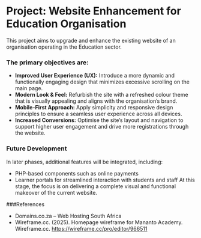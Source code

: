 # Project: Website Enhancement for Education Organisation

This project aims to upgrade and enhance the existing website of an organisation operating in the Education sector.

### The primary objectives are:

- **Improved User Experience (UX):** Introduce a more dynamic and functionally engaging design that minimizes excessive scrolling on the main page.  
- **Modern Look & Feel:** Refurbish the site with a refreshed colour theme that is visually appealing and aligns with the organisation’s brand.  
- **Mobile-First Approach:** Apply simplicity and responsive design principles to ensure a seamless user experience across all devices.  
- **Increased Conversions:** Optimise the site’s layout and navigation to support higher user engagement and drive more registrations through the website.

### Future Development

In later phases, additional features will be integrated, including:
- PHP-based components such as online payments
- Learner portals for streamlined interaction with students and staff
At this stage, the focus is on delivering a complete visual and functional makeover of the current website.

###References

- Domains.co.za – Web Hosting South Africa
- Wireframe.cc. (2025). Homepage wireframe for Mananto Academy. Wireframe.cc. https://wireframe.cc/pro/editor/966511
